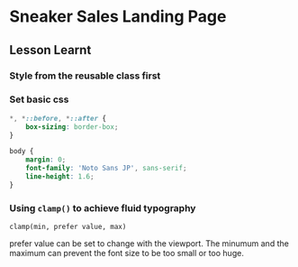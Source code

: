 # Sneaker Sales Landing Page

## Lesson Learnt

### Style from the reusable class first

### Set basic css

```css
*, *::before, *::after {
    box-sizing: border-box;
}

body {
    margin: 0;
    font-family: 'Noto Sans JP', sans-serif;
    line-height: 1.6;
}
```

### Using `clamp()` to achieve fluid typography

`clamp(min, prefer value, max)`

prefer value can be set to change with the viewport. The minumum and the maximum can prevent the font size to be too small or too huge.